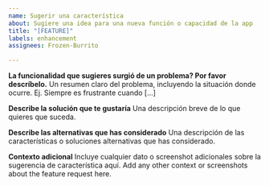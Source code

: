 ```yaml
---
name: Sugerir una característica
about: Sugiere una idea para una nueva función o capacidad de la app
title: "[FEATURE]"
labels: enhancement
assignees: Frozen-Burrito

---
```


**La funcionalidad que sugieres surgió de un problema? Por favor descríbelo.**
Un resumen claro del problema, incluyendo la situación donde ocurre. Ej. Siempre es frustrante cuando [...]

**Describe la solución que te gustaría**
Una descripción breve de lo que quieres que suceda.

**Describe las alternativas que has considerado**
Una descripción de las características o soluciones alternativas que has considerado.

**Contexto adicional**
Incluye cualquier dato o screenshot adicionales sobre la sugerencia de característica aquí.
Add any other context or screenshots about the feature request here.
